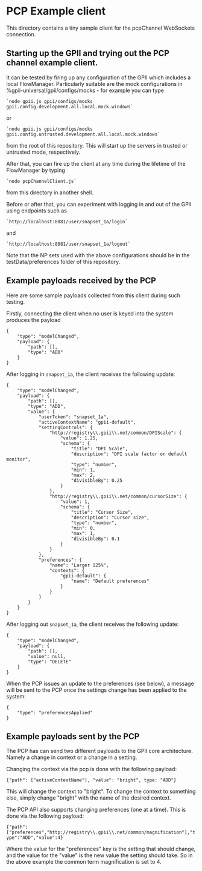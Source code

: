 # PCP Example client

This directory contains a tiny sample client for the pcpChannel WebSockets connection.

## Starting up the GPII and trying out the PCP channel example client.

It can be tested by firing up any configuration of the GPII which includes a local FlowManager. Particularly
suitable are the mock configurations in %gpii-universal/gpii/configs/mocks - for example you can type

    `node gpii.js gpii/configs/mocks gpii.config.development.all.local.mock.windows`

or

    `node gpii.js gpii/configs/mocks gpii.config.untrusted.development.all.local.mock.windows`

from the root of this repository. This will start up the servers in trusted or untrusted mode, respectively.

After that, you can fire up the client at any time during the lifetime of the FlowManager by typing

    `node pcpChannelClient.js`

from this directory in another shell.

Before or after that, you can experiment with logging in and out of the GPII using endpoints such as

    `http://localhost:8081/user/snapset_1a/login`

and

    `http://localhost:8081/user/snapset_1a/logout`

Note that the NP sets used with the above configurations should be in the testData/preferences folder of this repository.

## Example payloads received by the PCP

Here are some sample payloads collected from this client during such testing.

Firstly, connecting the client when no user is keyed into the system produces the payload

```
{
    "type": "modelChanged",
    "payload": {
        "path": [],
        "type": "ADD"
    }
}
```

After logging in `snapset_1a`, the client receives the following update:

```
{
    "type": "modelChanged",
    "payload": {
        "path": [],
        "type": "ADD",
        "value": {
            "userToken": "snapset_1a",
            "activeContextName": "gpii-default",
            "settingControls": {
                "http://registry\\.gpii\\.net/common/DPIScale": {
                    "value": 1.25,
                    "schema": {
                        "title": "DPI Scale",
                        "description": "DPI scale factor on default monitor",
                        "type": "number",
                        "min": 1,
                        "max": 2,
                        "divisibleBy": 0.25
                    }
                },
                "http://registry\\.gpii\\.net/common/cursorSize": {
                    "value": 1,
                    "schema": {
                        "title": "Cursor Size",
                        "description": "Cursor size",
                        "type": "number",
                        "min": 0,
                        "max": 1,
                        "divisibleBy": 0.1
                    }
                }
            },
            "preferences": {
                "name": "Larger 125%",
                "contexts": {
                    "gpii-default": {
                        "name": "Default preferences"
                    }
                }
            }
        }
    }
}
```

After logging out `snapset_1a`, the client receives the following update:

```
{
    "type": "modelChanged",
    "payload": {
        "path": [],
        "value": null,
        "type": "DELETE"
    }
}
```

When the PCP issues an update to the preferences (see below), a message will be sent to the PCP once the settings change has been applied to the system:

```
{
    "type": "preferencesApplied"
}
```


## Example payloads sent by the PCP

The PCP has can send two different payloads to the GPII core architecture. Namely a change in context or a change in a setting.

Changing the context via the pcp is done with the following payload:

`{"path": ["activeContextName"], "value": "bright", type: "ADD"}`

This will change the context to "bright". To change the context to something else, simply change "bright" with the name of the desired context.

The PCP API also supports changing preferences (one at a time). This is done via the following payload:

`{"path":["preferences","http://registry\\.gpii\\.net/common/magnification"],"type":"ADD","value":4}`

Where the value for the "preferences" key is the setting that should change, and the value for the "value" is the new value the setting should take. So in the above example
the common term magnification is set to 4.

